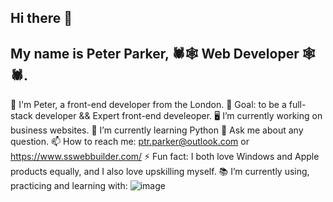 ## Hi there 👋

## My name is Peter Parker, 🕷️🕸️ Web Developer 🕸️🕷️.



🤠 I'm Peter, a front-end developer from the London.
🏁 Goal: to be a full-stack developer && Expert front-end develeoper.
🖥️ I’m currently working on business websites.
🐍 I’m currently learning Python
💬 Ask me about any question.
📫 How to reach me: ptr.parker@outlook.com or https://www.sswebbuilder.com/
⚡ Fun fact: I both love Windows and Apple products equally, and I also love upskilling myself.
📚 I’m currently using, practicing and learning with:
![image](https://github.com/user-attachments/assets/dc79e4aa-83c2-44c0-97e7-9b94a4c186c9)
